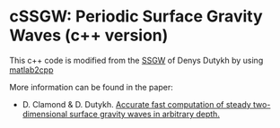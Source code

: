 # cSSGW: Periodic Surface Gravity Waves (c++ version)

This c++ code is modified from the [SSGW](https://github.com/dutykh/SSGW) of Denys Dutykh by using [matlab2cpp](https://github.com/jonathf/matlab2cpp)

More information can be found in the paper:

* D. Clamond & D. Dutykh. [Accurate fast computation of steady two-dimensional surface gravity waves in arbitrary depth.](https://www.cambridge.org/core/journals/journal-of-fluid-mechanics/article/accurate-fast-computation-of-steady-twodimensional-surface-gravity-waves-in-arbitrary-depth/7EE9C8794F7565272A12EB2F0C9DDF72)
